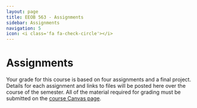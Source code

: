 ```yaml
---
layout: page
title: EEOB 563 - Assignments
sidebar: Assignments
navigation: 5
icon: <i class='fa fa-check-circle'></i> 
---
```


# Assignments

Your grade for this course is based on four assignments and a final project. Details for each assignment and links to files will be posted here over the course of the semester.
All of the material required for grading must be submitted on the [course Canvas page](https://canvas.iastate.edu/courses/52516). 
